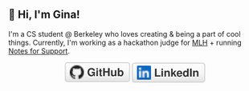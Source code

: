 ## 👋 Hi, I'm Gina!

I'm a CS student @ Berkeley who loves creating & being a part of cool things. Currently, I'm working as a hackathon judge for [MLH](https://mlh.io/about) + running [Notes for Support](https://www.notesforsupport.org/).

<p align="center">
	<a href="https://github.com/amazihue"><img src="imgs/github.svg" alt="GitHub"></a>
	<a href="https://www.linkedin.com/in/gina-c-4bab4618a/"><img src="imgs/linkedin.svg" alt="LinkedIn"></a>
</p>
